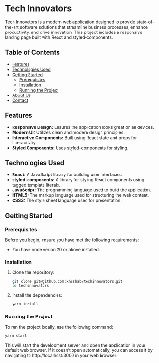 # Tech Innovators

Tech Innovators is a modern web application designed to provide state-of-the-art software solutions that streamline business processes, enhance productivity, and drive innovation. This project includes a responsive landing page built with React and styled-components.

## Table of Contents
- [Features](#features)
- [Technologies Used](#technologies-used)
- [Getting Started](#getting-started)
  - [Prerequisites](#prerequisites)
  - [Installation](#installation)
  - [Running the Project](#running-the-project)
- [About Us](#about-us)
- [Contact](#contact)

## Features

- **Responsive Design:** Ensures the application looks great on all devices.
- **Modern UI:** Utilizes clean and modern design principles.
- **Interactive Components:** Built using React state and props for interactivity.
- **Styled Components:** Uses styled-components for styling.

## Technologies Used

- **React:** A JavaScript library for building user interfaces.
- **styled-components:** A library for styling React components using tagged template literals.
- **JavaScript:** The programming language used to build the application.
- **HTML5:** The markup language used for structuring the web content.
- **CSS3:** The style sheet language used for presentation.

## Getting Started

### Prerequisites

Before you begin, ensure you have met the following requirements:

- You have node verion 20 or above installed.

### Installation

1. Clone the repository:

    ```bash
    git clone git@github.com:khushab/techinnovators.git
    cd techinnovators
    ```

2. Install the dependencies:

    ```bash
    yarn install
    ```

### Running the Project

To run the project locally, use the following command:

```bash
yarn start
```

This will start the development server and open the application in your default web browser. If it doesn’t open automatically, you can access it by navigating to http://localhost:3000 in your web browser.